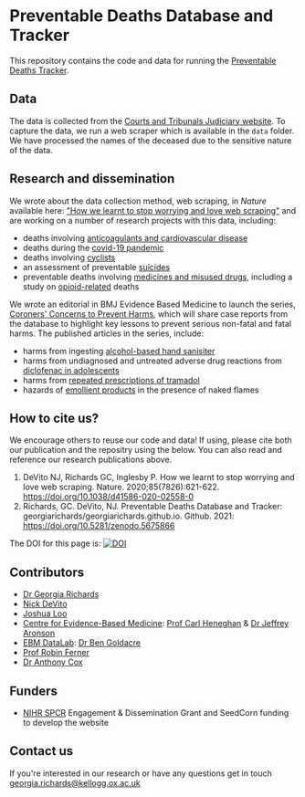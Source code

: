 # Preventable Deaths Database and Tracker
This repository contains the code and data for running the [Preventable Deaths Tracker](http://preventabledeathstracker.net). 

## Data
The data is collected from the [Courts and Tribunals Judiciary website](https://www.judiciary.uk/subject/prevention-of-future-deaths/). To capture the data, we run a web scraper which is available in the `data` folder. 
We have processed the names of the deceased due to the sensitive nature of the data.  

## Research and dissemination 
We wrote about the data collection method, web scraping, in *Nature* available here: ["How we learnt to stop worrying and love web scraping"](https://www.nature.com/articles/d41586-020-02558-0) and are working on a number of research projects with this data, including:
* deaths involving [anticoagulants and cardiovascular disease](https://doi.org/10.3399/BJGPO.2021.0150)
* deaths during the [covid-19 pandemic](https://www.medrxiv.org/content/10.1101/2021.07.15.21260589v1)
* deaths involving [cyclists](https://secureservercdn.net/160.153.138.71/ipa.75a.myftpupload.com/wp-content/uploads/2021/09/GCHU-Report-Preventable-Deaths-involving-Cycling-in-England-and-Wales.pdf)
* an assessment of preventable [suicides](https://osf.io/ad4up/)
* preventable deaths involving [medicines and misused drugs](https://osf.io/wq7g5/), including a study on [opioid-related](https://osf.io/ecz4r/) deaths

We wrote an editorial in BMJ Evidence Based Medicine to launch the series, [Coroners' Concerns to Prevent Harms](https://ebm.bmj.com/content/early/2021/01/10/bmjebm-2020-111567), which will share case reports from the database to highlight key lessons to prevent serious non-fatal and fatal harms. The published articles in the series, include:
* harms from ingesting [alcohol-based hand sanisiter](https://ebm.bmj.com/content/26/2/65)
* harms from undiagnosed and untreated adverse drug reactions from [diclofenac in adolescents](https://ebm.bmj.com/content/early/2021/02/09/bmjebm-2020-111640)
* harms from [repeated prescriptions of tramadol](https://ebm.bmj.com/content/early/2021/03/11/bmjebm-2020-111661)
* hazards of [emollient products](https://ebm.bmj.com/content/26/3/131.full) in the presence of naked flames

## How to cite us?
We encourage others to reuse our code and data! If using, please cite both our publication and the repositry using the below. You can also read and reference our research publications above. 
1. DeVito NJ, Richards GC, Inglesby P. How we learnt to stop worrying and love web scraping. Nature. 2020;85(7826):621-622. https://doi.org/10.1038/d41586-020-02558-0
2. Richards, GC. DeVito, NJ. Preventable Deaths Database and Tracker: georgiarichards/georgiarichards.github.io. Github. 2021: https://doi.org/10.5281/zenodo.5675866

The DOI for this page is: [![DOI](https://zenodo.org/badge/296660825.svg)](https://zenodo.org/badge/latestdoi/296660825)

## Contributors 
* [Dr Georgia Richards](https://www.phc.ox.ac.uk/team/georgia-richards) 
* [Nick DeVito](https://www.phc.ox.ac.uk/team/nicholas-devito)
* [Joshua Loo](https://github.com/octogenary)
* [Centre for Evidence-Based Medicine](https://www.cebm.ox.ac.uk/): [Prof Carl Heneghan](https://www.phc.ox.ac.uk/team/carl-heneghan) & [Dr Jeffrey Aronson](https://www.phc.ox.ac.uk/team/jeffrey-aronson)
* [EBM DataLab](https://ebmdatalab.net/): [Dr Ben Goldacre](https://www.phc.ox.ac.uk/team/ben-goldacre)
* [Prof Robin Ferner](https://www.birmingham.ac.uk/staff/profiles/clinical-sciences/Ferner-Robin.aspx) 
* [Dr Anthony Cox](http://anthonycox.org/about/)

## Funders
* [NIHR SPCR](https://www.spcr.nihr.ac.uk/) Engagement & Dissemination Grant and SeedCorn funding to develop the website 

## Contact us
If you're interested in our research or have any questions get in touch [georgia.richards@kellogg.ox.ac.uk](mailto:georgia.richards@kellogg.ox.ac.uk)
